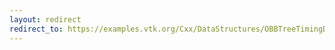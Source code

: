 ```yaml
---
layout: redirect
redirect_to: https://examples.vtk.org/Cxx/DataStructures/OBBTreeTimingDemo/
---
```


